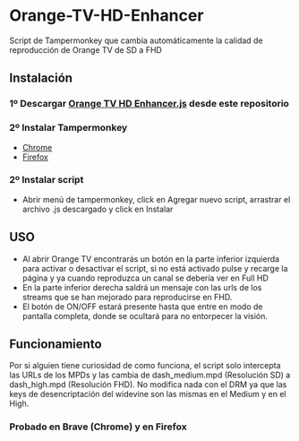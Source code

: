 # Orange-TV-HD-Enhancer
Script de Tampermonkey que cambia automáticamente la calidad de reproducción de Orange TV de SD a FHD

## Instalación
### 1º Descargar [Orange TV HD Enhancer.js](https://raw.githubusercontent.com/m08garcia/Orange-TV-HD-Enhancer/refs/heads/main/Orange%20TV%20HD%20Enhancer.js) desde este repositorio
### 2º Instalar Tampermonkey
- [Chrome](https://chromewebstore.google.com/detail/dhdgffkkebhmkfjojejmpbldmpobfkfo?utm_source=item-share-cb)
- [Firefox](https://addons.mozilla.org/es-ES/firefox/addon/tampermonkey/)
### 2º Instalar script
- Abrir menú de tampermonkey, click en Agregar nuevo script, arrastrar el archivo .js descargado y click en Instalar

## USO
- Al abrir Orange TV encontrarás un botón en la parte inferior izquierda para activar o desactivar el script, si no está activado pulse y recarge la página y ya cuando reproduzca un canal se debería ver en Full HD
- En la parte inferior derecha saldrá un mensaje con las urls de los streams que se han mejorado para reproducirse en FHD.
- El botón de ON/OFF estará presente hasta que entre en modo de pantalla completa, donde se ocultará para no entorpecer la visión.

## Funcionamiento
Por si alguien tiene curiosidad de como funciona, el script solo intercepta las URLs de los MPDs y las cambia de dash_medium.mpd (Resolución SD) a dash_high.mpd (Resolución FHD). No modifica nada con el DRM ya que las keys de desencriptación del widevine son las mismas en el Medium y en el High.

### Probado en Brave (Chrome) y en Firefox
